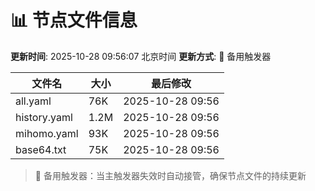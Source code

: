 # 📊 节点文件信息

**更新时间**: 2025-10-28 09:56:07 北京时间
**更新方式**: 🔄 备用触发器

| 文件名 | 大小 | 最后修改 |
|--------|------|----------|
| all.yaml | 76K | 2025-10-28 09:56 |
| history.yaml | 1.2M | 2025-10-28 09:56 |
| mihomo.yaml | 93K | 2025-10-28 09:56 |
| base64.txt | 75K | 2025-10-28 09:56 |

> 🔄 备用触发器：当主触发器失效时自动接管，确保节点文件的持续更新
